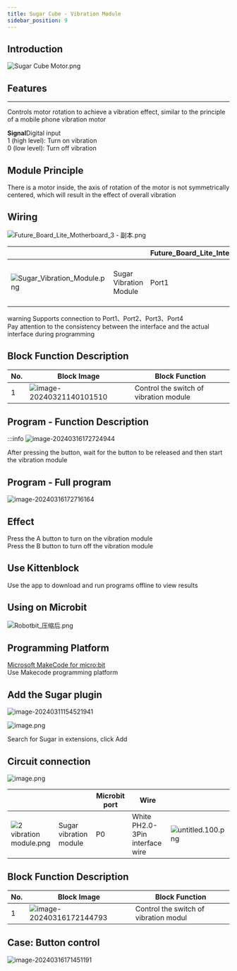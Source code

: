 ```yaml
---
title: Sugar Cube - Vibration Module
sidebar_position: 9
---
```



## Introduction
![Sugar Cube Motor.png](https://learn.kittenbot.cn/2024md_pic/1698287532183-366309ef-d990-40b9-af37-553d1959ba62.png)





## Features
---
Controls motor rotation to achieve a vibration effect, similar to the principle of a mobile phone vibration motor

**Signal**Digital input<br />1 (high level): Turn on vibration<br />0 (low level): Turn off vibration



##   Module Principle
There is a motor inside, the axis of rotation of the motor is not symmetrically centered, which will result in the effect of overall vibration





## Wiring
![Future_Board_Lite_Motherboard_3 - 副本.png](https://learn.kittenbot.cn/2024md_pic/1698288934990-45c33ef9-8b83-4926-b5bb-f20911f5a61c.png)

|  |  | Future_Board_Lite_Interface | Wire | <br /> |
| --- | --- | --- | --- | --- |
| ![Sugar_Vibration_Module.png](https://learn.kittenbot.cn/2024md_pic/1698287532183-366309ef-d990-40b9-af37-553d1959ba62.png) | Sugar Vibration Module | Port1 | White PH2.0-3Pin Interface Wire | ![untitled.100.png](https://learn.kittenbot.cn/2024md_pic/1694663456622-fdd52039-7a0c-451f-96a0-feabdc797516.png) |
warning
Supports connection to Port1、Port2、Port3、Port4<br />Pay attention to the consistency between the interface and the actual interface during programming



## Block Function Description
| No. | Block Image | Block Function |
| --- | --- | --- |
| 1 | ![image-20240321140101510](https://learn.kittenbot.cn/2024md_pic/image-20240321140101510.png) | Control the switch of vibration module |





## Program - Function Description
:::info
![image-20240316172724944](https://learn.kittenbot.cn/2024md_pic/image-20240316172724944.png)

After pressing the button, wait for the button to be released and then start the vibration module






## Program - Full program


![image-20240316172716164](https://learn.kittenbot.cn/2024md_pic/image-20240316172716164.png)





## Effect
Press the A button to turn on the vibration module<br />Press the B button to turn off the vibration module





## Use Kittenblock
Use the app to download and run programs offline to view results





## Using on Microbit
![Robotbit_压缩后.png](https://learn.kittenbot.cn/2024md_pic/1709112761000-c84282ba-fe71-45c1-8ad4-8e7f6fc4738f.png)





##   Programming Platform
[Microsoft MakeCode for micro:bit](https://makecode.microbit.org/#editor)<br />Use Makecode programming platform





##   Add the Sugar plugin
![image-20240311154521941](https://learn.kittenbot.cn/2024md_pic/image-20240311154521941.png)

![image.png](https://learn.kittenbot.cn/2024md_pic/1709111641678-73b61119-c29c-4b48-add7-375ce9a15935.png)

Search for Sugar in extensions, click Add

## Circuit connection
![image.png](https://learn.kittenbot.cn/2024md_pic/1709782569408-b31b39a1-d115-4f31-8315-a0240273e7bb.png)

| | | Microbit port | Wire | <br /> |
| --- | --- | --- | --- | --- |
| ![2 vibration module.png](https://learn.kittenbot.cn/2024md_pic/1709792663875-77566f8d-5300-4a38-8017-9ee42410b1ba.png) | Sugar vibration module | P0 | White PH2.0-3Pin interface wire | ![untitled.100.png](https://learn.kittenbot.cn/2024md_pic/1694663456622-fdd52039-7a0c-451f-96a0-feabdc797516.png) |

## Block Function Description

| No.  | Block Image                                                  | Block Function                        |
| ---- | ------------------------------------------------------------ | ------------------------------------- |
| 1    | ![image-20240316172144793](https://learn.kittenbot.cn/2024md_pic/image-20240316172144793.png) | Control the switch of vibration modul |



## Case: Button control


![image-20240316171451191](https://learn.kittenbot.cn/2024md_pic/image-20240316171451191.png)



